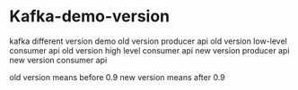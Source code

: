 # Kafka-demo-version
kafka different version  demo
old version producer api
old version low-level consumer api
old version high level consumer api
new version producer api
new version consumer api

old version means before 0.9
new version means after 0.9

